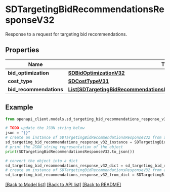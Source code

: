 # SDTargetingBidRecommendationsResponseV32

Response to a request for targeting bid recommendations.

## Properties

Name | Type | Description | Notes
------------ | ------------- | ------------- | -------------
**bid_optimization** | [**SDBidOptimizationV32**](SDBidOptimizationV32.md) |  | 
**cost_type** | [**SDCostTypeV31**](SDCostTypeV31.md) |  | 
**bid_recommendations** | [**List[SDTargetingBidRecommendationsResponseV32BidRecommendationsInner]**](SDTargetingBidRecommendationsResponseV32BidRecommendationsInner.md) |  | 

## Example

```python
from openapi_client.models.sd_targeting_bid_recommendations_response_v32 import SDTargetingBidRecommendationsResponseV32

# TODO update the JSON string below
json = "{}"
# create an instance of SDTargetingBidRecommendationsResponseV32 from a JSON string
sd_targeting_bid_recommendations_response_v32_instance = SDTargetingBidRecommendationsResponseV32.from_json(json)
# print the JSON string representation of the object
print(SDTargetingBidRecommendationsResponseV32.to_json())

# convert the object into a dict
sd_targeting_bid_recommendations_response_v32_dict = sd_targeting_bid_recommendations_response_v32_instance.to_dict()
# create an instance of SDTargetingBidRecommendationsResponseV32 from a dict
sd_targeting_bid_recommendations_response_v32_from_dict = SDTargetingBidRecommendationsResponseV32.from_dict(sd_targeting_bid_recommendations_response_v32_dict)
```
[[Back to Model list]](../README.md#documentation-for-models) [[Back to API list]](../README.md#documentation-for-api-endpoints) [[Back to README]](../README.md)


